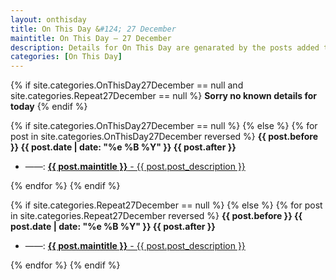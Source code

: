 ```yaml
---
layout: onthisday
title: On This Day &#124; 27 December
maintitle: On This Day — 27 December
description: Details for On This Day are genarated by the posts added to the website so the content is subject to changes/updates over time.
categories: [On This Day]
---
```


{% if site.categories.OnThisDay27December == null and site.categories.Repeat27December == null %}
<strong>Sorry no known details for today</strong>
{% endif %}

{% if site.categories.OnThisDay27December == null %}
{% else %}
{% for post in site.categories.OnThisDay27December reversed %}
<strong>{{ post.before }} {{ post.date | date: "%e %B %Y" }} {{ post.after }}</strong>
<ul>
<li> ——: <a href="{{ post.url }}"><strong>{{ post.maintitle }}</strong> - {{ post.post_description }}</a></li>
</ul>
{% endfor %}
{% endif %}

{% if site.categories.Repeat27December == null %}
{% else %}
{% for post in site.categories.Repeat27December reversed %}
<strong>{{ post.before }} {{ post.date | date: "%e %B %Y" }} {{ post.after }}</strong>
<ul>
<li> ——: <a href="{{ post.url }}"><strong>{{ post.maintitle }}</strong> - {{ post.post_description }}</a></li>
</ul>
{% endfor %}
{% endif %}
